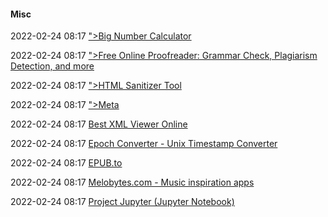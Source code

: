 ####  Misc

2022-02-24 08:17 [&quot;&gt;Big Number Calculator](https://defuse.ca/big-number-calculator.htm)

2022-02-24 08:17 [&quot;&gt;Free Online Proofreader: Grammar Check, Plagiarism Detection, and more](https://www.paperrater.com/)

2022-02-24 08:17 [&quot;&gt;HTML Sanitizer Tool](https://defuse.ca/html-sanitize.htm)

2022-02-24 08:17 [&quot;&gt;Meta](https://miraheze.org/)

2022-02-24 08:17 [Best XML Viewer Online](https://jsonformatter.org/xml-viewer)

2022-02-24 08:17 [Epoch Converter - Unix Timestamp Converter](https://www.epochconverter.com/)

2022-02-24 08:17 [EPUB.to](https://epub.to/)

2022-02-24 08:17 [Melobytes.com - Music inspiration apps](https://melobytes.com/en)

2022-02-24 08:17 [Project Jupyter (Jupyter Notebook)](https://jupyter.org/)



